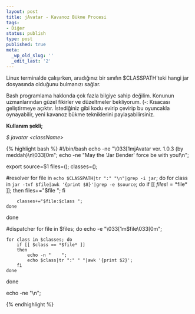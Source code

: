 ```yaml
---
layout: post
title: jAvatar - Kavanoz Bükme Procesi
tags:
- Diğer
status: publish
type: post
published: true
meta:
  _wp_old_slug: ''
  _edit_last: '2'
---
```

Linux terminalde çalışırken, aradığınız bir sınıfın $CLASSPATH'teki hangi jar dosyasında olduğunu bulmanızı sağlar.

Bash programlama hakkında çok fazla bilgiye sahip değilim. Konunun uzmanlarından güzel fikirler ve düzeltmeler bekliyorum. (-: Kısacası geliştirmeye açıktır. İstediğiniz gibi kodu evirip çevirip bu oyuncakla oynayabilir, yeni kavanoz bükme tekniklerini paylaşabilirsiniz. 

<strong>Kullanım şekli;</strong>

<em>$ javatar &lt;className&gt;</em>

{% highlight bash %}
#!/bin/bash
echo -ne "\033[1mjAvatar ver. 1.0.3 (by meddah)\n\033[0m";
echo -ne "May the 'Jar Bender' force be with you!\n";

export source=$1
files=();
classes=();

#resolver
for file in `echo $CLASSPATH|tr ":" "\n"|grep -i jar`;
do
    for class in `jar -tvf $file|awk '{print $8}'|grep -e $source`;
    do
        if [[ $files != *$file* ]]; then
            files+="$file ";
        fi

        classes+="$file:$class ";
    done
done

#dispatcher
for file in $files; do
    echo -e "\033[1m$file\033[0m";

    for class in $classes; do
        if [[ $class == *$file* ]]
        then
            echo -n "    ";
            echo $class|tr ":" " "|awk '{print $2}';
        fi
    done
done

echo -ne "\n";

{% endhighlight %}
